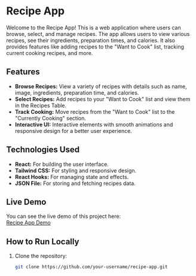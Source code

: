 # Recipe App

Welcome to the Recipe App! This is a web application where users can browse, select, and manage recipes. The app allows users to view various recipes, see their ingredients, preparation times, and calories. It also provides features like adding recipes to the "Want to Cook" list, tracking current cooking recipes, and more.

## Features

- **Browse Recipes:** View a variety of recipes with details such as name, image, ingredients, preparation time, and calories.
- **Select Recipes:** Add recipes to your "Want to Cook" list and view them in the Recipes Table.
- **Track Cooking:** Move recipes from the "Want to Cook" list to the "Currently Cooking" section.
- **Interactive UI:** Interactive elements with smooth animations and responsive design for a better user experience.

## Technologies Used

- **React:** For building the user interface.
- **Tailwind CSS:** For styling and responsive design.
- **React Hooks:** For managing state and effects.
- **JSON File:** For storing and fetching recipes data.

## Live Demo

You can see the live demo of this project here:  
[Recipe App Demo](https://transcendent-praline-ce28a2.netlify.app/)

## How to Run Locally

1. Clone the repository:
   ```bash
   git clone https://github.com/your-username/recipe-app.git
